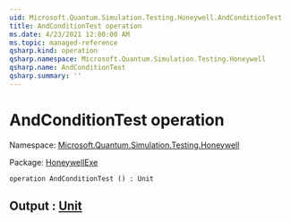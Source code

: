 ```yaml
---
uid: Microsoft.Quantum.Simulation.Testing.Honeywell.AndConditionTest
title: AndConditionTest operation
ms.date: 4/23/2021 12:00:00 AM
ms.topic: managed-reference
qsharp.kind: operation
qsharp.namespace: Microsoft.Quantum.Simulation.Testing.Honeywell
qsharp.name: AndConditionTest
qsharp.summary: ''
---
```


# AndConditionTest operation

Namespace: [Microsoft.Quantum.Simulation.Testing.Honeywell](xref:Microsoft.Quantum.Simulation.Testing.Honeywell)

Package: [HoneywellExe](https://nuget.org/packages/HoneywellExe)




```qsharp
operation AndConditionTest () : Unit
```


## Output : [Unit](xref:microsoft.quantum.qsharp.valueliterals#unit-literal)

